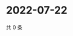 # 2022-07-22

共 0 条

<!-- BEGIN WEIBO -->
<!-- 最后更新时间 Fri Jul 22 2022 01:20:02 GMT+0800 (China Standard Time) -->

<!-- END WEIBO -->
